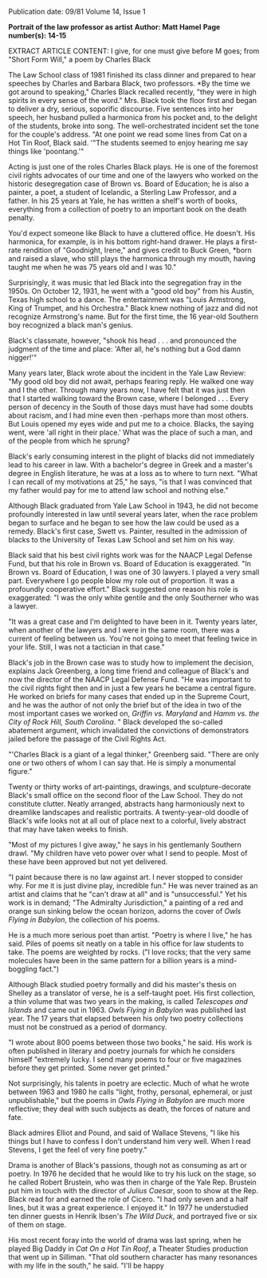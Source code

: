 Publication date: 09/81
Volume 14, Issue 1

**Portrait of the law professor as artist**
**Author: Matt Hamel**
**Page number(s): 14-15**

EXTRACT ARTICLE CONTENT:
I give, for one must give before M goes; from "Short Form Will," a poem by Charles Black

The Law School class of 1981 finished its class dinner and prepared to hear speeches by Charles and Barbara Black, two professors. *By the time we got around to speaking," Charles Black recalled recently, "they were in high spirits in every sense of the word." Mrs. Black took the floor first and began to deliver a dry, serious, soporific discourse. Five sentences into her speech, her husband pulled a harmonica from his pocket and, to the delight of the students, broke into song. The well-orchestrated incident set the tone for the couple's address. "At one point we read some lines from Cat on a Hot Tin Roof, Black said. '"The students seemed to enjoy hearing me say things like 'poontang.'"


Acting is just one of the roles Charles Black plays. He is one of the foremost civil rights advocates of our time and one of the lawyers who worked on the historic desegregation case of Brown vs. Board of Education; he is also a painter, a poet, a student of Icelandic, a Sterling Law Professor, and a father. In his 25 years at Yale, he has written a shelf's worth of books, everything from a collection of poetry to an important book on the death penalty.


You'd expect someone like Black to have a cluttered office. He doesn't. His harmonica, for example, is in his bottom right-hand drawer. He plays a first-rate rendition of "Goodnight, Irene," and gives credit to Buck Green, *born and raised a slave, who still plays the harmonica through my mouth, having taught me when he was 75 years old and I was 10."


Surprisingly, it was music that led Black into the segregation fray in the 1950s. On October 12, 1931, he went with a "good old boy" from his Austin, Texas high school to a dance. The entertainment was "Louis Armstrong, King of Trumpet, and his Orchestra." Black knew nothing of jazz and did not recognize Armstrong's name. But for the first time, the 16 year-old Southern boy recognized a black man's genius.


Black's classmate, however, "shook his head . . . and pronounced the judgment of the time and place: 'After all, he's nothing but a God damn nigger!'"


Many years later, Black wrote about the incident in the Yale Law Review: "My good old boy did not await, perhaps fearing reply. He walked one way and I the other. Through many years now, I have felt that it was just then that I started walking toward the Brown case, where I belonged . . . Every person of decency in the South of those days must have had some doubts about racism, and I had mine even then -perhaps more than most others. But Louis opened my eyes wide and put me to a choice. Blacks, the saying went, were 'all right in their place.' What was the place of such a man, and of the people from which he sprung?


Black's early consuming interest in the plight of blacks did not immediately lead to his career in law. With a bachelor's degree in Greek and a master's degree in English literature, he was at a loss as to where to turn next. "What I can recall of my motivations at 25," he says, "is that I was convinced that my father would pay for me to attend law school and nothing else."


Although Black graduated from Yale Law School in 1943, he did not become profoundly interested in law until several years later, when the race problem began to surface and he began to see how the law could be used as a remedy. Black's first case, Swett vs. Painter, resulted in the admission of blacks to the University of Texas Law School and set him on his way.


Black said that his best civil rights work was for the NAACP Legal Defense Fund, but that his role in Brown vs. Board of Education is exaggerated. "In Brown vs. Board of Education, I was one of 30 lawyers. I played a very small part. Everywhere I go people blow my role out of proportion. It was a profoundly cooperative effort." Black suggested one reason his role is exaggerated: "I was the only white gentile and the only Southerner who was a lawyer.


"It was a great case and I'm delighted to have been in it. Twenty years later, when another of the lawyers and I were in the same room, there was a current of feeling between us. You're not going to meet that feeling twice in your life. Still, I was not a tactician in that case."


Black's job in the Brown case was to study how to implement the decision, explains Jack Greenberg, a long time friend and colleague of Black's and now the director of the NAACP Legal Defense Fund. "He was important to the civil rights fight then and in just a few years he became a central figure. He worked on briefs for many cases that ended up in the Supreme Court, and he was the author of not only the brief but of the idea in two of the most important cases we worked on, *Griffin vs. Maryland* and *Hamm vs. the City of Rock Hill, South Carolina*. " Black developed the so-called abatement argument, which invalidated the convictions of demonstrators jailed before the passage of the Civil Rights Act.


"'Charles Black is a giant of a legal thinker," Greenberg said. "There are only one or two others of whom I can say that. He is simply a monumental figure."


Twenty or thirty works of art-paintings, drawings, and sculpture-decorate Black's small office on the second floor of the Law School. They do not constitute clutter. Neatly arranged, abstracts hang harmoniously next to dreamlike landscapes and realistic portraits. A twenty-year-old doodle of Black's wife looks not at all out of place next to a colorful, lively abstract that may have taken weeks to finish.


"Most of my pictures I give away," he says in his gentlemanly Southern drawl. "My children have veto power over what I send to people. Most of these have been approved but not yet delivered.


"I paint because there is no law against art. I never stopped to consider why. For me it is just divine play, incredible fun." He was never trained as an artist and claims that he "can't draw at all" and is "unsuccessful." Yet his work is in demand; "The Admiralty Jurisdiction," a painting of a red and orange sun sinking below the ocean horizon, adorns the cover of *Owls Flying in Babylon*, the collection of his poems.


He is a much more serious poet than artist. "Poetry is where I live," he has said. Piles of poems sit neatly on a table in his office for law students to take. The poems are weighted by rocks. ("I love rocks; that the very same molecules have been in the same pattern for a billion years is a mind-boggling fact.")


Although Black studied poetry formally and did his master's thesis on Shelley as a translator of verse, he is a self-taught poet. His first collection, a thin volume that was two years in the making, is called *Telescopes and Islands* and came out in 1963. *Owls Flying in Babylon* was published last year. The 17 years that elapsed between his only two poetry collections must not be construed as a period of dormancy.


"I wrote about 800 poems between those two books," he said. His work is often published in literary and poetry journals for which he considers himself "extremely lucky. I send many poems to four or five magazines before they get printed. Some never get printed."


Not surprisingly, his talents in poetry are eclectic. Much of what he wrote between 1963 and 1980 he calls "light, frothy, personal, ephemeral, or just unpublishable," but the poems in *Owls Flying in Babylon* are much more reflective; they deal with such subjects as death, the forces of nature and fate.


Black admires Elliot and Pound, and said of Wallace Stevens, "I like his things but I have to confess I don't understand him very well. When I read Stevens, I get the feel of very fine poetry."


Drama is another of Black's passions, though not as consuming as art or poetry. In 1976 he decided that he would like to try his luck on the stage, so he called Robert Brustein, who was then in charge of the Yale Rep. Brustein put him in touch with the director of *Julius Caesar*, soon to show at the Rep. Black read for and earned the role of Cicero. "I had only seven and a half lines, but it was a great experience. I enjoyed it." In 1977 he understudied ten dinner guests in Henrik Ibsen's *The Wild Duck*, and portrayed five or six of them on stage.


His most recent foray into the world of drama was last spring, when he played Big Daddy in *Cat On a Hot Tin Roof*, a Theater Studies production that went up in Silliman. "That old southern character has many resonances with my life in the south," he said. "I'll be happy